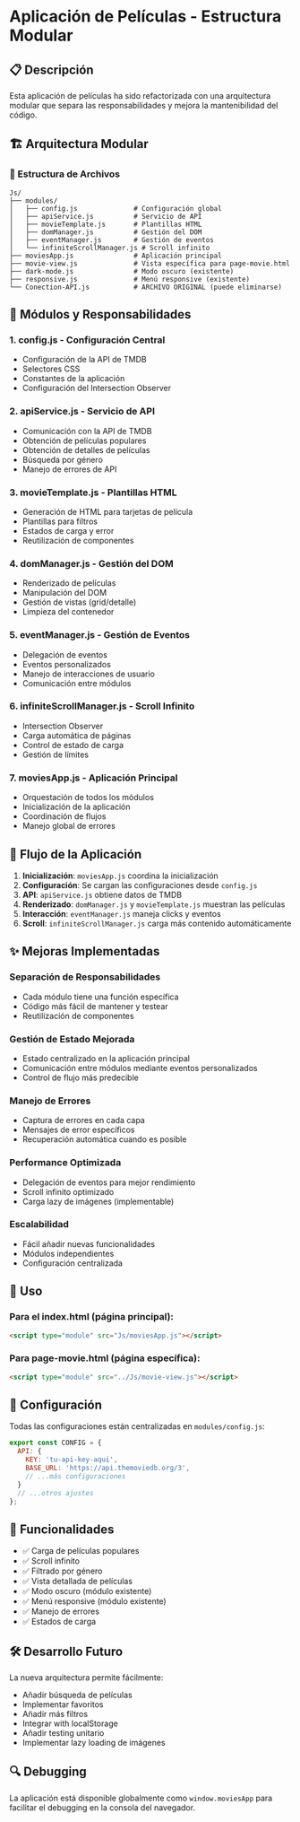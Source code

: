 # Aplicación de Películas - Estructura Modular

## 📋 Descripción
Esta aplicación de películas ha sido refactorizada con una arquitectura modular que separa las responsabilidades y mejora la mantenibilidad del código.

## 🏗️ Arquitectura Modular

### 📁 Estructura de Archivos

```
Js/
├── modules/
│   ├── config.js              # Configuración global
│   ├── apiService.js          # Servicio de API
│   ├── movieTemplate.js       # Plantillas HTML
│   ├── domManager.js          # Gestión del DOM
│   ├── eventManager.js        # Gestión de eventos
│   └── infiniteScrollManager.js # Scroll infinito
├── moviesApp.js               # Aplicación principal
├── movie-view.js              # Vista específica para page-movie.html
├── dark-mode.js               # Modo oscuro (existente)
├── responsive.js              # Menú responsive (existente)
└── Conection-API.js           # ARCHIVO ORIGINAL (puede eliminarse)
```

## 🧩 Módulos y Responsabilidades

### 1. **config.js** - Configuración Central
- Configuración de la API de TMDB
- Selectores CSS
- Constantes de la aplicación
- Configuración del Intersection Observer

### 2. **apiService.js** - Servicio de API
- Comunicación con la API de TMDB
- Obtención de películas populares
- Obtención de detalles de películas
- Búsqueda por género
- Manejo de errores de API

### 3. **movieTemplate.js** - Plantillas HTML
- Generación de HTML para tarjetas de película
- Plantillas para filtros
- Estados de carga y error
- Reutilización de componentes

### 4. **domManager.js** - Gestión del DOM
- Renderizado de películas
- Manipulación del DOM
- Gestión de vistas (grid/detalle)
- Limpieza del contenedor

### 5. **eventManager.js** - Gestión de Eventos
- Delegación de eventos
- Eventos personalizados
- Manejo de interacciones de usuario
- Comunicación entre módulos

### 6. **infiniteScrollManager.js** - Scroll Infinito
- Intersection Observer
- Carga automática de páginas
- Control de estado de carga
- Gestión de límites

### 7. **moviesApp.js** - Aplicación Principal
- Orquestación de todos los módulos
- Inicialización de la aplicación
- Coordinación de flujos
- Manejo global de errores

## 🔄 Flujo de la Aplicación

1. **Inicialización**: `moviesApp.js` coordina la inicialización
2. **Configuración**: Se cargan las configuraciones desde `config.js`
3. **API**: `apiService.js` obtiene datos de TMDB
4. **Renderizado**: `domManager.js` y `movieTemplate.js` muestran las películas
5. **Interacción**: `eventManager.js` maneja clicks y eventos
6. **Scroll**: `infiniteScrollManager.js` carga más contenido automáticamente

## ✨ Mejoras Implementadas

### **Separación de Responsabilidades**
- Cada módulo tiene una función específica
- Código más fácil de mantener y testear
- Reutilización de componentes

### **Gestión de Estado Mejorada**
- Estado centralizado en la aplicación principal
- Comunicación entre módulos mediante eventos personalizados
- Control de flujo más predecible

### **Manejo de Errores**
- Captura de errores en cada capa
- Mensajes de error específicos
- Recuperación automática cuando es posible

### **Performance Optimizada**
- Delegación de eventos para mejor rendimiento
- Scroll infinito optimizado
- Carga lazy de imágenes (implementable)

### **Escalabilidad**
- Fácil añadir nuevas funcionalidades
- Módulos independientes
- Configuración centralizada

## 🚀 Uso

### Para el index.html (página principal):
```html
<script type="module" src="Js/moviesApp.js"></script>
```

### Para page-movie.html (página específica):
```html
<script type="module" src="../Js/movie-view.js"></script>
```

## 🔧 Configuración

Todas las configuraciones están centralizadas en `modules/config.js`:

```javascript
export const CONFIG = {
  API: {
    KEY: 'tu-api-key-aqui',
    BASE_URL: 'https://api.themoviedb.org/3',
    // ...más configuraciones
  }
  // ...otros ajustes
};
```

## 📱 Funcionalidades

- ✅ Carga de películas populares
- ✅ Scroll infinito
- ✅ Filtrado por género
- ✅ Vista detallada de películas
- ✅ Modo oscuro (módulo existente)
- ✅ Menú responsive (módulo existente)
- ✅ Manejo de errores
- ✅ Estados de carga

## 🛠️ Desarrollo Futuro

La nueva arquitectura permite fácilmente:
- Añadir búsqueda de películas
- Implementar favoritos
- Añadir más filtros
- Integrar with localStorage
- Añadir testing unitario
- Implementar lazy loading de imágenes

## 🔍 Debugging

La aplicación está disponible globalmente como `window.moviesApp` para facilitar el debugging en la consola del navegador.
